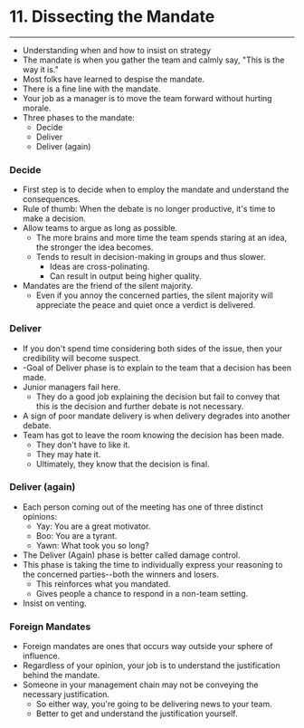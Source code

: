 # 11. Dissecting the Mandate
----
- Understanding when and how to insist on strategy
- The mandate is when you gather the team and calmly say, "This is the way it is."
- Most folks have learned to despise the mandate.
- There is a fine line with the mandate.
- Your job as a manager is to move the team forward without hurting morale.
- Three phases to the mandate:
  - Decide
  - Deliver
  - Deliver (again)

### Decide
- First step is to decide when to employ the mandate and understand the consequences.
- Rule of thumb: When the debate is no longer productive, it's time to make a decision.
- Allow teams to argue as long as possible.
  - The more brains and more time the team spends staring at an idea, the stronger the idea becomes.
  - Tends to result in decision-making in groups and thus slower.
    - Ideas are cross-polinating.
    - Can result in output being higher quality.
- Mandates are the friend of the silent majority.
  - Even if you annoy the concerned parties, the silent majority will appreciate the peace and quiet once a verdict is delivered.

### Deliver
- If you don't spend time considering both sides of the issue, then your credibility will become suspect.
- -Goal of Deliver phase is to explain to the team that a decision has been made.
- Junior managers fail here.
  - They do a good job explaining the decision but fail to convey that this is the decision and further debate is not necessary.
- A sign of poor mandate delivery is when delivery degrades into another debate.
- Team has got to leave the room knowing the decision has been made.
  - They don't have to like it.
  - They may hate it.
  - Ultimately, they know that the decision is final.

### Deliver (again)
- Each person coming out of the meeting has one of three distinct opinions:
  - Yay: You are a great motivator.
  - Boo: You are a tyrant.
  - Yawn: What took you so long?
- The Deliver (Again) phase is better called damage control.
- This phase is taking the time to individually express your reasoning to the concerned parties--both the winners and losers.
  - This reinforces what you mandated.
  - Gives people a chance to respond in a non-team setting.
- Insist on venting.

### Foreign Mandates
- Foreign mandates are ones that occurs way outside your sphere of influence.
- Regardless of your opinion, your job is to understand the justification behind the mandate.
- Someone in your management chain may not be conveying the necessary justification.
  - So either way, you're going to be delivering news to your team.
  - Better to get and understand the justification yourself.
